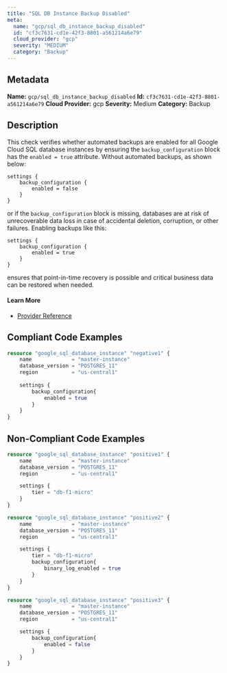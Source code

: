 ```yaml
---
title: "SQL DB Instance Backup Disabled"
meta:
  name: "gcp/sql_db_instance_backup_disabled"
  id: "cf3c7631-cd1e-42f3-8801-a561214a6e79"
  cloud_provider: "gcp"
  severity: "MEDIUM"
  category: "Backup"
---
```

## Metadata
**Name:** `gcp/sql_db_instance_backup_disabled`
**Id:** `cf3c7631-cd1e-42f3-8801-a561214a6e79`
**Cloud Provider:** gcp
**Severity:** Medium
**Category:** Backup
## Description
This check verifies whether automated backups are enabled for all Google Cloud SQL database instances by ensuring the `backup_configuration` block has the `enabled = true` attribute. Without automated backups, as shown below:

```
settings {
    backup_configuration {
        enabled = false
    }
}
```

or if the `backup_configuration` block is missing, databases are at risk of unrecoverable data loss in case of accidental deletion, corruption, or other failures. Enabling backups like this:

```
settings {
    backup_configuration {
        enabled = true
    }
}
```

ensures that point-in-time recovery is possible and critical business data can be restored when needed.

#### Learn More

 - [Provider Reference](https://registry.terraform.io/providers/hashicorp/google/latest/docs/resources/sql_database_instance)


## Compliant Code Examples
```terraform
resource "google_sql_database_instance" "negative1" {
    name             = "master-instance"
    database_version = "POSTGRES_11"
    region           = "us-central1"
 
    settings {
        backup_configuration{
            enabled = true
        }
    }
}

```
## Non-Compliant Code Examples
```terraform
resource "google_sql_database_instance" "positive1" {
    name             = "master-instance"
    database_version = "POSTGRES_11"
    region           = "us-central1"

    settings {
        tier = "db-f1-micro"
    }
}

resource "google_sql_database_instance" "positive2" {
    name             = "master-instance"
    database_version = "POSTGRES_11"
    region           = "us-central1"

    settings {
        tier = "db-f1-micro"
        backup_configuration{
            binary_log_enabled = true
        }
    }
}

resource "google_sql_database_instance" "positive3" {
    name             = "master-instance"
    database_version = "POSTGRES_11"
    region           = "us-central1"

    settings {
        backup_configuration{
            enabled = false
        }
    }
}


```